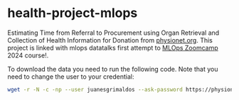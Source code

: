 # health-project-mlops

Estimating Time from Referral to Procurement using Organ Retrieval and Collection of Health Information for Donation from [physionet.org](https://doi.org/10.13026/b1c0-3506).
This project is linked with mlops datatalks first attempt to [MLOps Zoomcamp](https://github.com/DataTalksClub/mlops-zoomcamp) 2024 course!.


To download the data you need to run the following code. Note that you need to change the user to your credential: 
```bash
wget -r -N -c -np --user juanesgrimaldos --ask-password https://physionet.org/files/orchid/2.0.0/referrals.csv
```

